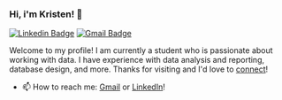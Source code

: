 ### Hi, i'm Kristen! 👋

[![Linkedin Badge](https://img.shields.io/badge/-LinkedIn-blue?style=flat&logo=Linkedin&logoColor=white&link=https://www.linkedin.com/in/kristen-dong-0aa69a26b/)](https://www.linkedin.com/in/kristen-dong-0aa69a26b/) 
[![Gmail Badge](https://img.shields.io/badge/-Gmail-c14438?style=flat&logo=Gmail&logoColor=white&link=mailto:kristendongwork@gmail.com)](mailto:kristendongwork@gmail.com)


Welcome to my profile! I am currently a student who is passionate about working with data. I have experience with data analysis and reporting, database design, and more. Thanks for visiting and I'd love to [connect](https://www.linkedin.com/in/kristen-dong-0aa69a26b/)!

- 📫 How to reach me: [Gmail](kristendongwork@gmail.com) or [LinkedIn](https://www.linkedin.com/in/kristen-dong-0aa69a26b/)!

